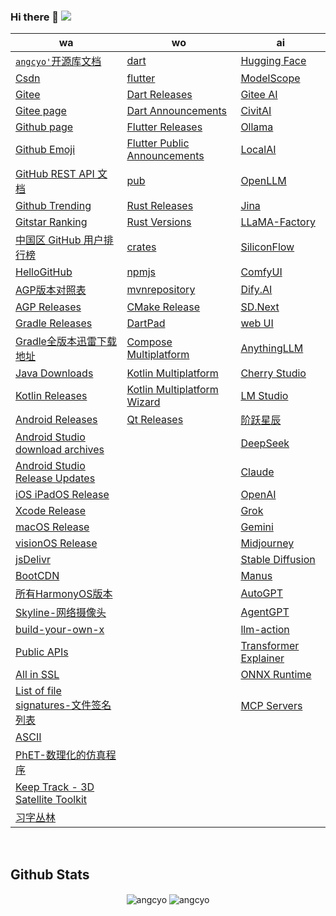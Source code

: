<!-- <img align="right" width="50%"
src="https://github-readme-stats.vercel.app/api?username=angcyo&show_icons=true&include_all_commits=true"
alt="angcyo" style="margin-top:100%" /> -->

### Hi there 👋  ![](https://komarev.com/ghpvc/?username=angcyo&color=blueviolet&label=Count)
<!--
https://github.com/antonkomarev/github-profile-views-counter
-->

| wa                                                                                                              |wo|ai|
|-----------------------------------------------------------------------------------------------------------------|--|--|
| [`angcyo'`开源库文档](https://angcyo.gitee.io/doc)                                                                | [dart](https://dart.dev/)                                                         | [Hugging Face](https://huggingface.co/)
| [Csdn](https://angcyo.blog.csdn.net)                                                                            | [flutter](https://flutter.dev/)                                                  | [ModelScope](https://www.modelscope.cn/home)
| [Gitee](https://gitee.com/angcyo)                                                                               | [Dart Releases](https://github.com/dart-lang/sdk/tags)                           | [Gitee AI](https://ai.gitee.com/)
| [Gitee page](https://angcyo.gitee.io/)                                                                          | [Dart Announcements](https://groups.google.com/a/dartlang.org/g/announce)        | [CivitAI](https://civitai.com/models)
| [Github page](https://angcyo.github.io/)                                                                        | [Flutter Releases](https://github.com/flutter/flutter/tags)                      | [Ollama](https://ollama.com/)
| [Github Emoji](https://www.webfx.com/tools/emoji-cheat-sheet/)                                                  | [Flutter Public Announcements](https://groups.google.com/g/flutter-announce)     | [LocalAI](https://localai.io/)
| [GitHub REST API 文档](https://docs.github.com/zh/rest)                                                          | [pub](https://pub.dev/)                                                          | [OpenLLM](https://bentoml.com/)
| [Github Trending](https://github.com/trending)                                                                  | [Rust Releases](https://github.com/rust-lang/rust/tags)                          | [Jina](https://jina.ai/reader/)
| [Gitstar Ranking](https://gitstar-ranking.com/)                                                                 | [Rust Versions](https://releases.rs/)                                            | [LLaMA-Factory](https://github.com/hiyouga/LLaMA-Factory)
| [中国区 GitHub 用户排行榜](https://china-ranking.32k.site/)                                                        | [crates](https://crates.io/)                                                     | [SiliconFlow](https://siliconflow.cn/zh-cn/)
| [HelloGitHub](https://hellogithub.com/)                                                                         | [npmjs](https://www.npmjs.com/)                                                  | [ComfyUI](https://www.comfy.org/)
| [AGP版本对照表](https://developer.android.google.cn/studio/releases/gradle-plugin?hl=zh_cn#updating-gradle)        | [mvnrepository](https://mvnrepository.com/)                                      | [Dify.AI](https://dify.ai/zh)
| [AGP Releases](https://mvnrepository.com/artifact/com.android.application/com.android.application.gradle.plugin) | [CMake Release](https://cmake.org/cmake/help/latest/release/index.html)          | [SD.Next](https://vladmandic.github.io/sdnext-docs/)
| [Gradle Releases](https://gradle.org/releases/)                                                                 | [DartPad](https://dartpad.dev/)                                                  | [web UI](https://github.com/AUTOMATIC1111/stable-diffusion-webui)
| [Gradle全版本迅雷下载地址](https://angcyo.blog.csdn.net/article/details/78357512#Gradle_376)                       | [Compose Multiplatform](https://www.jetbrains.com/zh-cn/compose-multiplatform/)  | [AnythingLLM](https://anythingllm.com/)
| [Java Downloads](https://www.oracle.com/hk/java/technologies/downloads/)                                        | [Kotlin Multiplatform](https://www.jetbrains.com/zh-cn/kotlin-multiplatform/)    | [Cherry Studio](https://cherry-ai.com/)
| [Kotlin Releases](https://github.com/JetBrains/kotlin/tags)                                                     | [Kotlin Multiplatform Wizard](https://kmp.jetbrains.com/)                        | [LM Studio](https://lmstudio.ai/)
| [Android Releases](https://developer.android.com/about/versions)                                                | [Qt Releases](https://wiki.qt.io/Template:Release_Information)                   | [阶跃星辰](https://www.stepfun.com/)
| [Android Studio download archives](https://developer.android.com/studio/archive)                                |                                                                                  | [DeepSeek](https://www.deepseek.com/)
| [Android Studio Release Updates](https://androidstudio.googleblog.com/)                                         |                                                                                  | [Claude](https://claude.ai/)
| [iOS iPadOS Release](https://developer.apple.com/documentation/ios-ipados-release-notes)                        |                                                                                  | [OpenAI](https://openai.com/)
| [Xcode Release](https://developer.apple.com/documentation/xcode-release-notes)                                  |                                                                                  | [Grok](https://grok.com/)
| [macOS Release](https://developer.apple.com/documentation/macos-release-notes/)                                 |                                                                                  | [Gemini](https://gemini.google.com/?hl=zh-cn)
| [visionOS Release](https://developer.apple.com/documentation/visionos-release-notes)                            |                                                                                  | [Midjourney](https://www.midjourney.com/home)
| [jsDelivr](https://www.jsdelivr.com/)                                                                           |                                                                                  | [Stable Diffusion](https://stabledifffusion.com/zh)
| [BootCDN](https://www.bootcdn.cn/)                                                                              |                                                                                  | [Manus](https://manus.im/)
| [所有HarmonyOS版本](https://developer.huawei.com/consumer/cn/doc/harmonyos-releases/overview-allversion)         |                                                                                  | [AutoGPT](https://agpt.co/)
| [Skyline-网络摄像头](https://www.skylinewebcams.com/)                                                            |                                                                                  | [AgentGPT](https://agentgpt.reworkd.ai/)
| [build-your-own-x](https://github.com/codecrafters-io/build-your-own-x)                                         |                                                                                  | [llm-action](https://github.com/liguodongiot/llm-action)
| [Public APIs](https://github.com/angcyo/public-apis)                                                            |                                                                                  | [Transformer Explainer](https://poloclub.github.io/transformer-explainer/)
| [All in SSL](https://github.com/allinssl/allinssl)                                                              |                                                                                  | [ONNX Runtime](https://onnxruntime.ai/)
| [List of file signatures-文件签名列表](https://en.wikipedia.org/wiki/List_of_file_signatures)                     |                                                                                  | [MCP Servers](https://mcp.so/zh)
| [ASCII](https://zh.wikipedia.org/wiki/ASCII)                                                                    |                                                                                  |
| [PhET-数理化的仿真程序](https://phet.colorado.edu/zh_CN/)                                                          |                                                                                  |
| [Keep Track - 3D Satellite Toolkit](https://app.keeptrack.space/)                                               |                                                                                  |
| [习字丛林](https://www.edclub.com/zh/library/%E4%B9%A0%E5%AD%97%E4%B8%9B%E6%9E%97)                               |                                                                                  |



<!--
<div>
<a href="https://github.com/angcyo">
<img align="center" src="https://github-readme-stats.vercel.app/api?username=angcyo&show_icons=true&include_all_commits=true" alt="angcyo" />
</a>
</div>
-->

<br />

## Github Stats

<div align="center">
<img src="https://github-readme-stats.vercel.app/api?username=angcyo&show_icons=true&include_all_commits=true&count_private=true&hide_border=true" align="center" alt="angcyo" />
<img src="https://github-readme-stats.vercel.app/api/top-langs/?username=angcyo&hide_border=true" align="center" alt="angcyo" />
</div>

<!--
## Visitors Count
<img height="30px" src = "https://profile-counter.glitch.me/angcyo/count.svg" alt ="Loading">
-->

<!--
**angcyo/angcyo** is a ✨ _special_ ✨ repository because its `README.md` (this file) appears on your GitHub profile.

Here are some ideas to get you started:

- 🔭 I’m currently working on ...
- 🌱 I’m currently learning ...
- 👯 I’m looking to collaborate on ...
- 🤔 I’m looking for help with ...
- 💬 Ask me about ...
- 📫 How to reach me: ...
- 😄 Pronouns: ...
- ⚡ Fun fact: ...
-->
